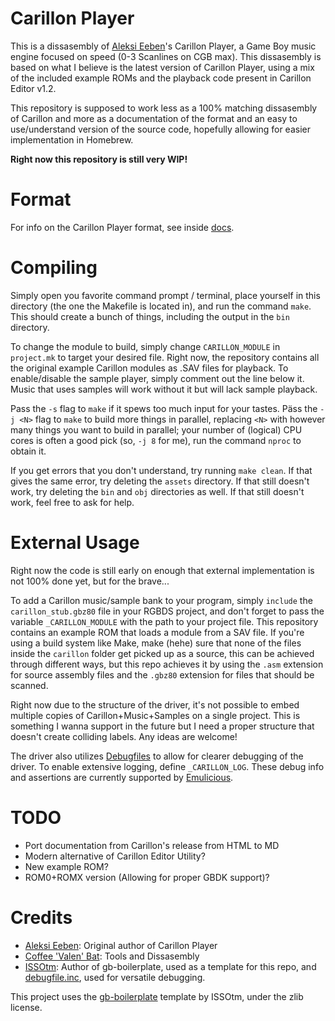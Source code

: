 # Carillon Player
This is a dissasembly of [Aleksi Eeben](https://aleksieeben.wordpress.com/)'s Carillon Player, a Game Boy music engine focused on speed (0-3 Scanlines on CGB max). This dissasembly is based on what I believe is the latest version of Carillon Player, using a mix of the included example ROMs and the playback code present in Carillon Editor v1.2.

This repository is supposed to work less as a 100% matching dissasembly of Carillon and more as a documentation of the format and an easy to use/understand version of the source code, hopefully allowing for easier implementation in Homebrew.

**Right now this repository is still very WIP!**

# Format
For info on the Carillon Player format, see inside [docs](docs/carillon-format.md).

# Compiling
Simply open you favorite command prompt / terminal, place yourself in this directory (the one the Makefile is located in), and run the command `make`.
This should create a bunch of things, including the output in the `bin` directory. 

To change the module to build, simply change `CARILLON_MODULE` in `project.mk` to target your desired file. Right now, the repository contains all the original example Carillon modules as .SAV files for playback. To enable/disable the sample player, simply comment out the line below it. Music that uses samples will work without it but will lack sample playback.

Pass the `-s` flag to `make` if it spews too much input for your tastes.
Päss the `-j <N>` flag to `make` to build more things in parallel, replacing `<N>` with however many things you want to build in parallel; your number of (logical) CPU cores is often a good pick (so, `-j 8` for me), run the command `nproc` to obtain it.

If you get errors that you don't understand, try running `make clean`.
If that gives the same error, try deleting the `assets` directory.
If that still doesn't work, try deleting the `bin` and `obj` directories as well.
If that still doesn't work, feel free to ask for help.

# External Usage
Right now the code is still early on enough that external implementation is not 100% done yet, but for the brave...

To add a Carillon music/sample bank to your program, simply `include` the `carillon_stub.gbz80` file in your RGBDS project, and don't forget to pass the variable `_CARILLON_MODULE` with the path to your project file. This repository contains an example ROM that loads a module from a SAV file. If you're using a build system like Make, make (hehe) sure that none of the files inside the `carillon` folder get picked up as a source, this can be achieved through different ways, but this repo achieves it by using the `.asm` extension for source assembly files and the `.gbz80` extension for files that should be scanned.

Right now due to the structure of the driver, it's not possible to embed multiple copies of Carillon+Music+Samples on a single project. This is something I wanna support in the future but I need a proper structure that doesn't create colliding labels. Any ideas are welcome!

The driver also utilizes [Debugfiles](https://github.com/ISSOtm/debugfile.inc/wiki) to allow for clearer debugging of the driver. To enable extensive logging, define `_CARILLON_LOG`. These debug info and assertions are currently supported by [Emulicious](https://emulicious.net/).

# TODO
- Port documentation from Carillon's release from HTML to MD
- Modern alternative of Carillon Editor Utility?
- New example ROM?
- ROM0+ROMX version (Allowing for proper GBDK support)?

# Credits
- [Aleksi Eeben](https://aleksieeben.wordpress.com/): Original author of Carillon Player
- [Coffee 'Valen' Bat](https://x.com/Cofebbat): Tools and Dissasembly
- [ISSOtm](https://eldred.fr/): Author of gb-boilerplate, used as a template for this repo, and [debugfile.inc](https://github.com/ISSOtm/debugfile.inc), used for versatile debugging.

This project uses the [gb-boilerplate](https://github.com/ISSOtm/gb-boilerplate) template by ISSOtm, under the zlib license.